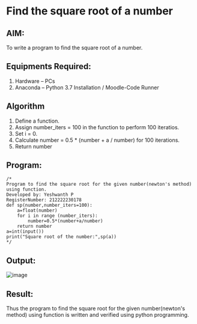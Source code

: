 # Find the square root of a number

## AIM:
To write a program to find the square root of a number.

## Equipments Required:
1. Hardware – PCs
2. Anaconda – Python 3.7 Installation / Moodle-Code Runner

## Algorithm
1. Define a function.
2. Assign number_iters = 100 in the function to perform 100 iteratios.
3. Set i = 0.
4. Calculate  number = 0.5 * (number + a / number) for 100 iterations.
5. Return number

## Program:
```
/*
Program to find the square root for the given number(newton's method) using function.
Developed by: Yeshwanth P
RegisterNumber: 212222230178
def sp(number,number_iters=100):
    a=float(number)
    for i in range (number_iters):
        number=0.5*(number+a/number)
    return number
a=int(input())
print("Square root of the number:",sp(a))
*/
```

## Output:
![image](https://github.com/Yeshwanthperumal/Square-root-of-a-number/assets/119476088/172f723b-6233-4d02-86c4-e0c2ab11e210)


## Result:
Thus the program to find the square root for the given number(newton's method) using function is written and verified using python programming.
